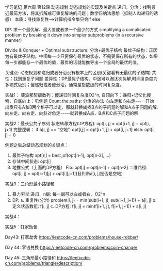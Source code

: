 学习笔记
第六周 第12课 动态规划
动态规划的实现及关键点
递归，分治：找到最近最简方法，将其拆解成可重复解决的问题；数学归纳法思想（抵制人肉递归的诱惑）
本质：寻找重复性-->计算机指令集只会if else

DP: 求一个最优解、最大值或者求一个最少的方式
simplifying a complicated problem by breaking it down into simpler subproblems (in a recursive manner)

Divide & Conquer + Optimal substructure: 分治+最优子结构
最优子结构：正因为有最优子结构，中间每一步只要保存最优的状态，不需要保存所有的状态，如果每一步都能存一个最优的值，最优的话就能推导出一个全局的最优的值。

关键点:
动态规划和递归或者分治没有根本上的区别(关键看有无最优的子结构)
共性：找到重复子问题
差异性：DP最优子结构、中途可以淘汰次优解,时间复杂度为多项式级别；傻递归或者傻分治，通常是指数级的时间复杂度。

实战1：
斐波那契额数列：傻递归时间复杂度O2^n, 自顶向下：递归+记忆化搜索，自底向上：见例题
Count the paths: 分治的办法
    向左走和向右走---一开始出发只有A和B两个格子可以走，那就转换成找B点的子问题的解和A点子问题的解.
    向左走、向右走、向斜对角走-----就转换成A点、B点和C点子问题的解

实战2：最长公共子序列
状态转移方程(DP方程):
    opt[i, j] = opt[i+1, j] + opt[i, j+1]
    完整逻辑：
        if a[i, j] == “空地”:
            opt[i,j] = opt[i+1, j] + opt[i, j+1]
        else:
            opt[i, j] = 0

例题之后总结动态规划的关键点：
1. 最优子结构 opt[n] = best_of(opt[n-1], opt[n-2], ...)
2. 存储中间状态: opt[i]
3. 地推公式（上面的DP方程）
    Fib: opt[i] = opt[n-1] + opt[n-2]
    二维路径: opt[i, j] = opt[i+1][j] + opt[i][j+1](且判断a[i, j]是否是空地)

实战3：三角形最小路径和
1. 暴力穷举:递归，n层: 每一层可以左或者右，O2^n
2. DP: a. 重复性(分治) problem(i, j) = min(sub(i+1, j), sub(i+1, j+1)) + a[i, j]
       b. 定义状态数组: f[i, j]
       c. DP方程: f[i, j] = min(f[i+1, j], f[i+1, j+1]) + a[i, j]

实战4：

实战5：打家劫舍


Day43: 打家劫舍
https://leetcode-cn.com/problems/house-robber/

Day 44: 零钱兑换
https://leetcode-cn.com/problems/coin-change/

Day 45: 三角形最小路径和
https://leetcode-cn.com/problems/triangle/description/

